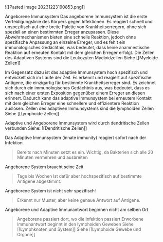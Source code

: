 
![[Pasted image 20231223190853.png]]

Angeborene Immunsystem
Das angeborene Immunsystem ist die erste Verteidigungslinie des Körpers gegen Infektionen. Es reagiert schnell und unspezifisch auf eine breite Palette von Krankheitserregern, ohne sich speziell an einen bestimmten Erreger anzupassen.
Diese Abwehrmechanismen bieten eine schnelle Reaktion, jedoch ohne spezifische Anpassung an einzelne Erreger, und es fehlt ein immunologisches Gedächtnis, was bedeutet, dass keine anamnestische Reaktion auf erneuten Kontakt mit dem gleichen Erreger erfolgt.
Die Zellen des Adaptiven Systems sind die Leukozyten Myeloidzellen
Siehe [[Myeloide Zellen]]


Im Gegensatz dazu ist das adaptive Immunsystem hoch spezifisch und entwickelt sich im Laufe der Zeit. Es erkennt und reagiert auf spezifische Antigene, die einzigartig für bestimmte Krankheitserreger sind.
Es zeichnet sich durch ein immunologisches Gedächtnis aus, was bedeutet, dass es sich nach einer ersten Exposition gegenüber einem Erreger an diesen erinnert. Dadurch kann das adaptive Immunsystem bei erneutem Kontakt mit dem gleichen Erreger eine schnellere und effizientere Reaktion auslösen.
Zellen des adaptiven Immunsystems sind die lymphoiden Zellen
Siehe [[Lymphoide Zellen]]

Adaptive und Angeborene Immunsystem wird durch dendritische Zellen verbunden
Siehe: [[Dendritische Zellen]]


Das Adaptive Immunsystem (innate immunity) reagiert sofort nach der Infektion.
> Bereits nach Minuten setzt es ein.
> Wichtig, da Bakterien sich alle 20 Minuten vermehren und ausbreiten

Angeborene System braucht seine Zeit
> Tage bis Wochen
> Ist dafür aber hochspezifisch auf bestimmte Antigene abgestimmt.

Angeborene System ist nicht sehr spezifisch!
> Erkennt nur Muster, aber keine genaue Antwort auf Antigene.


Angeborene und Adaptive Immunantwort beginnen nicht am selben Ort
> Angeborene passiert dort, wo die Infektion passiert
> Erworbene Immunantwort beginnt in den lymphoiden Geweben
> Siehe [[Lymphknoten und System]]
> Siehe [[Lymphoide Gewebe und Organe]]
